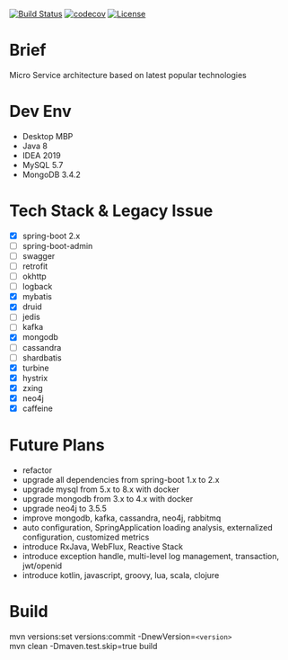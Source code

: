 [![Build Status](https://travis-ci.org/colddew/micro-service.svg?branch=master)](https://travis-ci.org/colddew/micro-service)
[![codecov](https://codecov.io/gh/colddew/micro-service/branch/master/graph/badge.svg)](https://codecov.io/gh/colddew/micro-service)
[![License](http://img.shields.io/:license-mit-blue.svg?style=flat)](http://doge.mit-license.org)

Brief
=======
Micro Service architecture based on latest popular technologies

Dev Env
=======
- Desktop MBP
- Java 8
- IDEA 2019
- MySQL 5.7
- MongoDB 3.4.2

Tech Stack & Legacy Issue
=======
- [x] spring-boot 2.x
- [ ] spring-boot-admin
- [ ] swagger
- [ ] retrofit
- [ ] okhttp
- [ ] logback
- [x] mybatis
- [x] druid
- [ ] jedis
- [ ] kafka
- [x] mongodb
- [ ] cassandra
- [ ] shardbatis
- [x] turbine
- [x] hystrix
- [x] zxing
- [x] neo4j
- [x] caffeine

Future Plans
=======
- refactor
- upgrade all dependencies from spring-boot 1.x to 2.x
- upgrade mysql from 5.x to 8.x with docker
- upgrade mongodb from 3.x to 4.x with docker
- upgrade neo4j to 3.5.5
- improve mongodb, kafka, cassandra, neo4j, rabbitmq
- auto configuration, SpringApplication loading analysis, externalized configuration, customized metrics
- introduce RxJava, WebFlux, Reactive Stack
- introduce exception handle, multi-level log management, transaction, jwt/openid
- introduce kotlin, javascript, groovy, lua, scala, clojure

Build
=======
mvn versions:set versions:commit -DnewVersion=`<version>`  
mvn clean -Dmaven.test.skip=true build